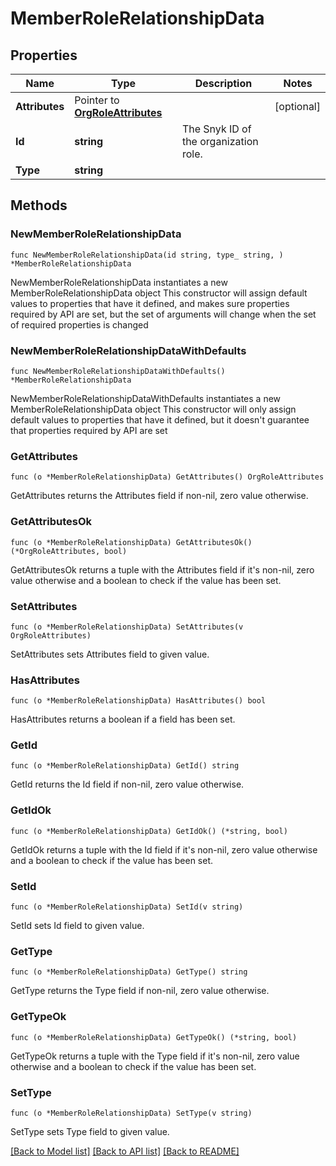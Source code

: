 # MemberRoleRelationshipData

## Properties

Name | Type | Description | Notes
------------ | ------------- | ------------- | -------------
**Attributes** | Pointer to [**OrgRoleAttributes**](OrgRoleAttributes.md) |  | [optional] 
**Id** | **string** | The Snyk ID of the organization role. | 
**Type** | **string** |  | 

## Methods

### NewMemberRoleRelationshipData

`func NewMemberRoleRelationshipData(id string, type_ string, ) *MemberRoleRelationshipData`

NewMemberRoleRelationshipData instantiates a new MemberRoleRelationshipData object
This constructor will assign default values to properties that have it defined,
and makes sure properties required by API are set, but the set of arguments
will change when the set of required properties is changed

### NewMemberRoleRelationshipDataWithDefaults

`func NewMemberRoleRelationshipDataWithDefaults() *MemberRoleRelationshipData`

NewMemberRoleRelationshipDataWithDefaults instantiates a new MemberRoleRelationshipData object
This constructor will only assign default values to properties that have it defined,
but it doesn't guarantee that properties required by API are set

### GetAttributes

`func (o *MemberRoleRelationshipData) GetAttributes() OrgRoleAttributes`

GetAttributes returns the Attributes field if non-nil, zero value otherwise.

### GetAttributesOk

`func (o *MemberRoleRelationshipData) GetAttributesOk() (*OrgRoleAttributes, bool)`

GetAttributesOk returns a tuple with the Attributes field if it's non-nil, zero value otherwise
and a boolean to check if the value has been set.

### SetAttributes

`func (o *MemberRoleRelationshipData) SetAttributes(v OrgRoleAttributes)`

SetAttributes sets Attributes field to given value.

### HasAttributes

`func (o *MemberRoleRelationshipData) HasAttributes() bool`

HasAttributes returns a boolean if a field has been set.

### GetId

`func (o *MemberRoleRelationshipData) GetId() string`

GetId returns the Id field if non-nil, zero value otherwise.

### GetIdOk

`func (o *MemberRoleRelationshipData) GetIdOk() (*string, bool)`

GetIdOk returns a tuple with the Id field if it's non-nil, zero value otherwise
and a boolean to check if the value has been set.

### SetId

`func (o *MemberRoleRelationshipData) SetId(v string)`

SetId sets Id field to given value.


### GetType

`func (o *MemberRoleRelationshipData) GetType() string`

GetType returns the Type field if non-nil, zero value otherwise.

### GetTypeOk

`func (o *MemberRoleRelationshipData) GetTypeOk() (*string, bool)`

GetTypeOk returns a tuple with the Type field if it's non-nil, zero value otherwise
and a boolean to check if the value has been set.

### SetType

`func (o *MemberRoleRelationshipData) SetType(v string)`

SetType sets Type field to given value.



[[Back to Model list]](../README.md#documentation-for-models) [[Back to API list]](../README.md#documentation-for-api-endpoints) [[Back to README]](../README.md)


